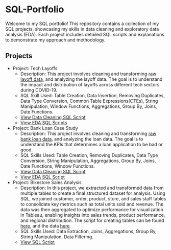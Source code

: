 # SQL-Portfolio
Welcome to my SQL portfolio! This repository contains a collection of my SQL projects, showcasing my skills in data cleaning and exploratory data analysis (EDA). Each project includes detailed SQL scripts and explanations to demonstrate my approach and methodology.

## Projects
+ Project: Tech Layoffs
  - Description: This project involves cleaning and transforming [raw layoff data](https://www.kaggle.com/datasets/swaptr/layoffs-2022/data), and analyzing the layoff data. The goal is to understand the impact and distribution of layoffs across different tech sectors during COVID-19.
  - SQL Skill Used: Table Creation, Data Insertion, Removing Duplicates, Data Type Conversion, Common Table Expressions(CTEs), String Manipulation, Window Functions, Aggregations, Group By, Joins, Date Functions.
  - [View Data Cleaning SQL Script](https://github.com/Debraj-Bora/SQL-Portfolio/blob/main/Layoffs/layoffs_Data_Cleaning_Project.sql)
  - [View EDA SQL Scripts](https://github.com/Debraj-Bora/SQL-Portfolio/blob/main/Layoffs/layoffs_Exploratory_Data_Analysis.sql)
+ Project: Bank Loan Case Study
  - Description: This project involves cleaning and transforming [raw bank loan data](https://github.com/Debraj-Bora/SQL-Portfolio/blob/main/Bank%20Loan%20Case%20Study/financial_loan.csv), and analyzing the loan data. The goal is to understand the KPIs that determines a loan application to be bad or good.
  - SQL Skills Used: Table Creation, Removing Duplicates, Data Type Conversion, String Manipulation, Aggregations, Group By, Joins, Date Functions, Window Functions.
  - [View Data Cleaning SQL Script](https://github.com/Debraj-Bora/SQL-Portfolio/blob/main/Bank%20Loan%20Case%20Study/loan_DataCleaning.sql)
  - [View EDA SQL Script](https://github.com/Debraj-Bora/SQL-Portfolio/blob/main/Bank%20Loan%20Case%20Study/loan_EDA.sql)
+ Project: Bikestore Sales Analysis
  - Description: In this project, we extracted and transformed data from multiple tables to create a final structured dataset for analysis. Using SQL, we joined customer, order, product, store, and sales staff tables to consolidate key metrics such as total units sold and revenue. The data was then aggregated to optimize performance for visualization in Tableau, enabling insights into sales trends, product performance, and regional distribution. The script for creating tables can be found [here](https://github.com/Debraj-Bora/Bike-Store-Sales-Analysis/blob/main/BikeStores%20Sample%20Database%20-%20create%20objects.sql), and the data [here](https://github.com/Debraj-Bora/Bike-Store-Sales-Analysis/blob/main/BikeStores%20Sample%20Database%20-%20load%20data.sql).
  - SQL Skills Used: Data Extraction, Joins, Aggregations, Group By, String Manipulation, Data Filtering.
  - [View SQL Script](https://github.com/Debraj-Bora/Bike-Store-Sales-Analysis/blob/main/bike_store_sales.sql)
